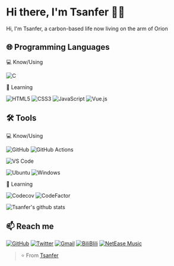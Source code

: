 # Hi there, I'm Tsanfer 👋👾

Hi, I'm Tsanfer, a carbon-based life now living on the arm of Orion

<!-- - 🔭 I’m currently working on ... -->
<!-- - 👯 I’m looking to collaborate on ... -->
<!-- - 🤔 I’m looking for help with ... -->
<!-- - 💬 Ask me about ... -->
<!-- - ⚡ Fun fact: ... -->
<!-- - 😄 Pronouns: ... -->

## 🌐 Programming Languages

💻 Know/Using

![C](https://img.shields.io/badge/-C-A8B9CC?style=flat-square&logo=C&logoColor=white)

🌱 Learning

![HTML5](https://img.shields.io/badge/-HTML5-E34F26?style=flat-square&logo=HTML5&logoColor=white)
![CSS3](https://img.shields.io/badge/-CSS3-1572B6?style=flat-square&logo=CSS3)
![JavaScript](https://img.shields.io/badge/-JavaScript-F7DF1E?style=flat-square&logo=JavaScript&logoColor=white)
![Vue.js](https://img.shields.io/badge/-Vue.js-4FC08D?style=flat-square&logo=Vue.js&logoColor=white)

## 🛠️ Tools

💻 Know/Using

![GitHub](https://img.shields.io/badge/-GitHub-181717?style=flat-square&logo=GitHub)
![GitHub Actions](http://img.shields.io/badge/-Github%20Actions-2088FF?style=flat-square&logo=github-actions&logoColor=white)

![VS Code](http://img.shields.io/badge/-VS%20Code-007ACC?style=flat-square&logo=Visual-Studio-Code)

![Ubuntu](http://img.shields.io/badge/-Ubuntu-E95420?style=flat-square&logo=Ubuntu&logoColor=white)
![Windows](http://img.shields.io/badge/-Windows-0078D6?style=flat-square&logo=Windows)

🌱 Learning

![Codecov](http://img.shields.io/badge/-Codecov-F01F7A?style=flat-square&logo=Codecov&logoColor=white)
![CodeFactor](http://img.shields.io/badge/-CodeFactor-F44A6A?style=flat-square&logo=CodeFactor&logoColor=white)

![Tsanfer's github stats](https://github-readme-stats.vercel.app/api?username=Tsanfer&show_icons=true&hide_border=true)

## 📫 Reach me

[![GitHub](https://img.shields.io/badge/-GitHub-181717?style=flat-square&logo=GitHub&link=https://github.com/Tsanfer/)](https://github.com/Tsanfer/)
[![Twitter](https://img.shields.io/badge/-Twitter-1DA1F2?style=flat-square&logo=Twitter&logoColor=white&link=https://twitter.com/a1124851454)](https://twitter.com/a1124851454)
[![Gmail](https://img.shields.io/badge/-Gmail-D14836?style=flat-square&logo=Gmail&logoColor=white&link=mailto:a1124851454@gmail.com)](mailto:a1124851454@gmail.com)
[![BiliBIili](https://img.shields.io/badge/-BiliBIili-00A0D8?style=flat-square&link=https://space.bilibili.com/12167681)](https://space.bilibili.com/12167681)
[![NetEase Music](https://img.shields.io/badge/-NetEase%20Music-E20000?style=flat-square&https://music.163.com/#/user/home?id=69696518)](https://music.163.com/#/user/home?id=69696518)

> ⭐ From [Tsanfer](https://github.com/Tsanfer)
